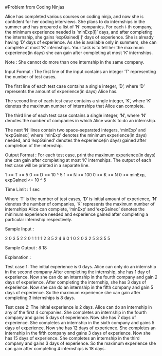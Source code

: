 #Problem from Coding Ninjas


Alice has completed various courses on coding ninja, and now she is confident for her coding interviews. 
She plans to do internships in the summer and has prepared a list of ‘N’ companies. For each i-th company, the minimum experience needed is ‘minExp[i]’ days, 
and after completing the internship, she gains ‘expGained[i]’ days of experience. She is already having ‘D’ days of experience. As she is available only in summers, 
she can complete at most ‘K’ internships. Your task is to tell her the maximum experience(in days) she can gain after completing at most ‘K’ internships.


Note :
She cannot do more than one internship in the same company.


Input Format :
The first line of the input contains an integer ‘T’ representing the number of test cases.

The first line of each test case contains a single integer, ‘D’, where ‘D’ represents the amount of experience(in days) Alice has.

The second line of each test case contains a single integer, ‘K’, where ‘K’ denotes the maximum number of internships that Alice can complete.

The third line of each test case contains a single integer, ‘N’, where ‘N’ denotes the number of companies in which Alice wants to do an internship.

The next ‘N’ lines contain two space-separated integers, ‘minExp’ and ‘expGained’, where ‘minExp’ denotes the minimum experience(in days) needed, and 
‘expGained’ denotes the experience(in days) gained after completion of the internship.


Output Format :
For each test case, print the maximum experience(in days) she can gain after completing at most ‘K’ internships.
The output of each test case will be printed in a separate line.



1 <= T <= 5
0 <= D <= 10 ^ 5
1 <= N <= 100
0 <= K <= N
0 <= minExp, expGained <= 10 ^ 5

Time Limit : 1 sec

Where ‘T’ is the number of test cases, ‘D’ is initial amount of experience, ‘N’ denotes the number of companies,
‘K’ represents the maximum number of internships Alice can complete, ‘minExp’ and ‘expGained’ 
denotes the minimum experience needed and experience gained after completing a particular internship respectively.



Sample Input :

2
0
3
5
2 2
0 1
1 1
1 2
3 5
2
4
6
0 1
0 2
0 3
2 5
3 3
5 5


Sample Output :
 8
 18
 
 Explanation :
 
 
Test case 1:
The initial experience is 0 days. Alice can only do an internship in the second company
After completing the internship, she has 1 day of experience. Now she can do an internship in the fourth company and gain 2 days of experience.
After completing the internship, she has 3 days of experience. Now she can do an internship in the fifth company and gain 5 days of experience.
So the maximum experience she can gain after completing 3 internships is 8 days.

Test case 2:
The initial experience is 2 days. Alice can do an internship in any of the first 4 companies. 
She completes an internship in the fourth company and gains 5 days of experience.
Now she has 7 days of experience. She completes an internship in the sixth company and gains 5 days of experience.
Now she has 12 days of experience. She completes an internship in the fifth company and gains 3 days of experience.
Now she has 15 days of experience. She completes an internship in the third company and gains 3 days of experience.
So the maximum experience she can gain after completing 4 internships is 18 days.




